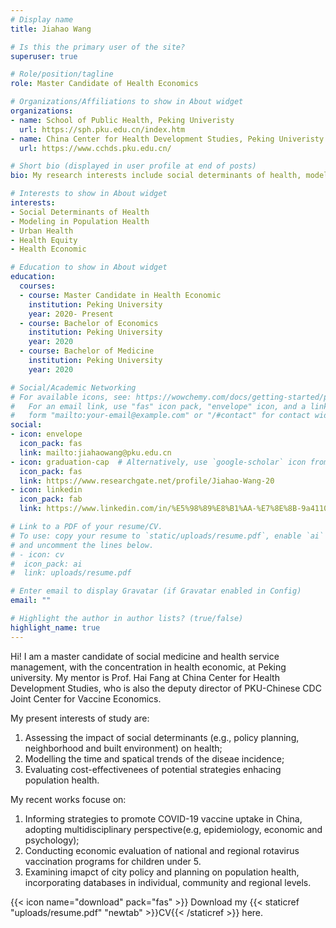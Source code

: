 ```yaml
---
# Display name
title: Jiahao Wang

# Is this the primary user of the site?
superuser: true

# Role/position/tagline
role: Master Candidate of Health Economics

# Organizations/Affiliations to show in About widget
organizations:
- name: School of Public Health, Peking Univeristy
  url: https://sph.pku.edu.cn/index.htm
- name: China Center for Health Development Studies, Peking Univeristy
  url: https://www.cchds.pku.edu.cn/

# Short bio (displayed in user profile at end of posts)
bio: My research interests include social determinants of health, modeling in population health and urban health issues.

# Interests to show in About widget
interests:
- Social Determinants of Health
- Modeling in Population Health
- Urban Health
- Health Equity
- Health Economic

# Education to show in About widget
education:
  courses:
  - course: Master Candidate in Health Economic
    institution: Peking University
    year: 2020- Present
  - course: Bachelor of Economics
    institution: Peking University
    year: 2020
  - course: Bachelor of Medicine
    institution: Peking University
    year: 2020

# Social/Academic Networking
# For available icons, see: https://wowchemy.com/docs/getting-started/page-builder/#icons
#   For an email link, use "fas" icon pack, "envelope" icon, and a link in the
#   form "mailto:your-email@example.com" or "/#contact" for contact widget.
social:
- icon: envelope
  icon_pack: fas
  link: mailto:jiahaowang@pku.edu.cn
- icon: graduation-cap  # Alternatively, use `google-scholar` icon from `ai` icon pack
  icon_pack: fas
  link: https://www.researchgate.net/profile/Jiahao-Wang-20
- icon: linkedin
  icon_pack: fab
  link: https://www.linkedin.com/in/%E5%98%89%E8%B1%AA-%E7%8E%8B-9a4110126/

# Link to a PDF of your resume/CV.
# To use: copy your resume to `static/uploads/resume.pdf`, enable `ai` icons in `params.toml`, 
# and uncomment the lines below.
# - icon: cv
#  icon_pack: ai
#  link: uploads/resume.pdf 

# Enter email to display Gravatar (if Gravatar enabled in Config)
email: ""

# Highlight the author in author lists? (true/false)
highlight_name: true
---
```


Hi! I am a master candidate of social medicine and health service management, with the concentration in health economic, at Peking university. 
My mentor is Prof. Hai Fang at China Center for Health Development Studies, who is also the deputy director of PKU-Chinese CDC Joint Center for Vaccine Economics.

My present interests of study are: 
1) Assessing the impact of social determinants (e.g., policy planning, neighborhood and built environment) on health; 
2) Modelling the time and spatical trends of the diseae incidence; 
3) Evaluating cost-effectivenees of potential strategies enhacing population health.
 
My recent works focuse on: 
1) Informing strategies to promote COVID-19 vaccine uptake in China, adopting multidisciplinary perspective(e.g, epidemiology, economic and psychology); 
2) Conducting economic evaluation of national and regional rotavirus vaccination programs for children under 5.
3) Examining imapct of city policy and planning on population health, incorporating databases in individual, community and regional levels. 

{{< icon name="download" pack="fas" >}} Download my {{< staticref "uploads/resume.pdf" "newtab" >}}CV{{< /staticref >}} here.
